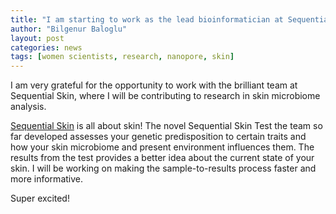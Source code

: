 ```yaml
---
title: "I am starting to work as the lead bioinformatician at Sequential Skin!"
author: "Bilgenur Baloglu"
layout: post
categories: news
tags: [women scientists, research, nanopore, skin]
---
```


I am very grateful for the opportunity to work with the brilliant team at Sequential Skin, where I will be contributing to research in skin microbiome analysis.

[Sequential Skin](https://www.sequentialskin.com/) is all about skin! The novel Sequential Skin Test the team so far developed assesses your genetic predisposition to certain traits and how your skin microbiome and present environment influences them. The results from the test provides a better idea about the current state of your skin. I will be working on making the sample-to-results process faster and more informative. 

Super excited!

